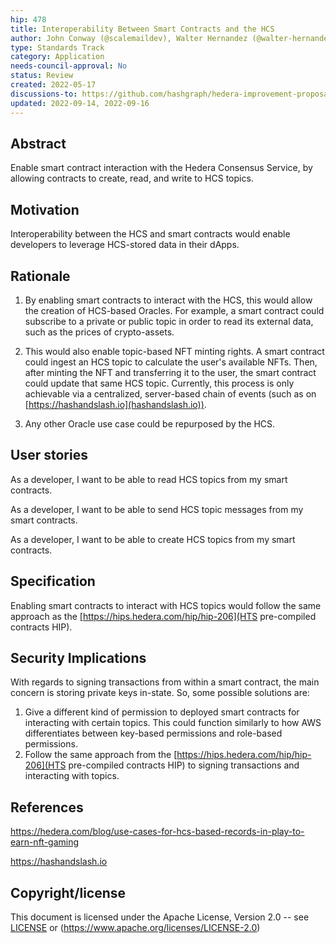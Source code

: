 ```yaml
---
hip: 478
title: Interoperability Between Smart Contracts and the HCS
author: John Conway (@scalemaildev), Walter Hernandez (@walter-hernandez)
type: Standards Track
category: Application
needs-council-approval: No
status: Review
created: 2022-05-17
discussions-to: https://github.com/hashgraph/hedera-improvement-proposal/discussions/479
updated: 2022-09-14, 2022-09-16
---
```


## Abstract

Enable smart contract interaction with the Hedera Consensus Service, by allowing contracts to create, read, and write to HCS topics.

## Motivation

Interoperability between the HCS and smart contracts would enable developers to leverage HCS-stored data in their dApps.

## Rationale

1. By enabling smart contracts to interact with the HCS, this would allow the creation of HCS-based Oracles. For example, a smart contract could subscribe to a private or public topic in order to read its external data, such as the prices of crypto-assets.

2. This would also enable topic-based NFT minting rights. A smart contract could ingest an HCS topic to calculate the user's available NFTs. Then, after minting the NFT and transferring it to the user, the smart contract could update that same HCS topic. Currently, this process is only achievable via a centralized, server-based chain of events (such as on [https://hashandslash.io](hashandslash.io)).

3. Any other Oracle use case could be repurposed by the HCS.

## User stories

As a developer, I want to be able to read HCS topics from my smart contracts.

As a developer, I want to be able to send HCS topic messages from my smart contracts.

As a developer, I want to be able to create HCS topics from my smart contracts.
  
## Specification

Enabling smart contracts to interact with HCS topics would follow the same approach as the [https://hips.hedera.com/hip/hip-206](HTS pre-compiled contracts HIP).

## Security Implications

With regards to signing transactions from within a smart contract, the main concern is storing private keys in-state. So, some possible solutions are:

1. Give a different kind of permission to deployed smart contracts for interacting with certain topics. This could function similarly to how AWS differentiates between key-based permissions and role-based permissions.
2. Follow the same approach from the [https://hips.hedera.com/hip/hip-206](HTS pre-compiled contracts HIP) to signing transactions and interacting with topics.

## References

https://hedera.com/blog/use-cases-for-hcs-based-records-in-play-to-earn-nft-gaming

https://hashandslash.io

## Copyright/license

This document is licensed under the Apache License, Version 2.0 -- see [LICENSE](../LICENSE) or (https://www.apache.org/licenses/LICENSE-2.0)
